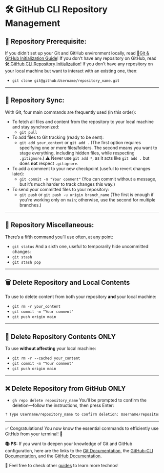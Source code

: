 # 🛠️ GitHub CLI Repository Management

## 📁 Repository Prerequisite:

If you didn't set up your Git and GitHub environment locally, read [🧰Git &amp; GitHub Initialization Guide](./github_git_init.md)!
If you don't have any repository on GitHub, read [🛠️ GitHub CLI Repository Initialization](./github_repo_init.md)!
If you don't have any repository on your local machine but want to interact with an existing one, then:

* `git clone git@github:Username/repository_name.git`

---

## 🔁 Repository Sync:

With Git, four main commands are frequently used (in this order):

* To fetch all files and content from the repository to your local machine and stay synchronized:
  * `git pull`
* To add files to Git tracking (ready to be sent):
  * `git add your_content` or `git add .`
    (The first option requires specifying one or more files/folders. The second means you want to stage everything, including hidden files, while respecting `.gitignore`.)
    ⚠️ Never use `git add *`, as it acts like `git add .` but does **not** respect `.gitignore`.
* To add a comment to your new checkpoint (useful to revert changes later):
  * `git commit -m "Your comment"`
    (You can commit without a message, but it’s much harder to track changes this way.)
* To send your committed files to your repository:
  * `git push` or `git push -u origin branch_name`
    (The first is enough if you're working only on `main`; otherwise, use the second for multiple branches.)

---

## 🧩 Repository Miscellaneous:

There’s a fifth command you’ll use often, at any point:

* `git status`
  And a sixth one, useful to temporarily hide uncommitted changes:
* `git stash`
* `git stash pop`

---

## 🗑️ Delete Repository and Local Contents

To use to delete content from both your repository **and** your local machine:

* `git rm -r your_content`
* `git commit -m "Your comment"`
* `git push origin main`

---

## 🚫 Delete Repository Contents ONLY

To use **without affecting** your local machine:

* `git rm -r --cached your_content`
* `git commit -m "Your comment"`
* `git push origin main`

---

## ❌ Delete Repository from GitHub ONLY

* `gh repo delete repository_name`
  You’ll be prompted to confirm the deletion—follow the instructions, then press Enter:

```bash
? Type Username/repository_name to confirm deletion: Username/repository_name [Press Enter]
```

---

✅ Congratulations! You now know the essential commands to efficiently use GitHub from your terminal! 🎉

**📚 PS:** If you want to deepen your knowledge of Git and GitHub configuration, here are the links to the [Git Documentation](https://git-scm.com/docs), the [GitHub-CLI Documentation](https://cli.github.com/manual/), and the [GitHub Documentation](https://docs.github.com/en).

🚀 Feel free to check other [guides](../README.md) to learn more technos!

